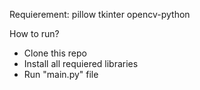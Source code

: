 Requierement:
pillow
tkinter
opencv-python

How to run?
- Clone this repo
- Install all requiered libraries
- Run "main.py" file